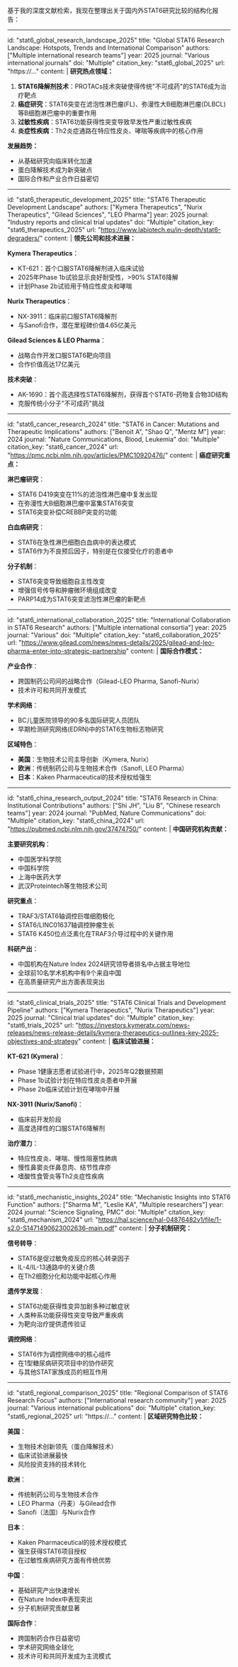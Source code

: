 基于我的深度文献检索，我现在整理出关于国内外STAT6研究比较的结构化报告：

----
id: "stat6_global_research_landscape_2025"
title: "Global STAT6 Research Landscape: Hotspots, Trends and International Comparison"
authors: ["Multiple international research teams"]
year: 2025
journal: "Various international journals"
doi: "Multiple"
citation_key: "stat6_global_2025"
url: "https://..."
content: |
  **研究热点领域：**
  1. **STAT6降解剂技术**：PROTACs技术突破使得传统"不可成药"的STAT6成为治疗靶点
  2. **癌症研究**：STAT6突变在滤泡性淋巴瘤(FL)、弥漫性大B细胞淋巴瘤(DLBCL)等B细胞淋巴瘤中的重要作用
  3. **过敏性疾病**：STAT6功能获得性突变导致早发性严重过敏性疾病
  4. **炎症性疾病**：Th2炎症通路在特应性皮炎、哮喘等疾病中的核心作用

  **发展趋势：**
  - 从基础研究向临床转化加速
  - 蛋白降解技术成为新突破点
  - 国际合作和产业合作日益密切

----
id: "stat6_therapeutic_development_2025"
title: "STAT6 Therapeutic Development Landscape"
authors: ["Kymera Therapeutics", "Nurix Therapeutics", "Gilead Sciences", "LEO Pharma"]
year: 2025
journal: "Industry reports and clinical trial updates"
doi: "Multiple"
citation_key: "stat6_therapeutics_2025"
url: "https://www.labiotech.eu/in-depth/stat6-degraders/"
content: |
  **领先公司和技术进展：**
  
  **Kymera Therapeutics**：
  - KT-621：首个口服STAT6降解剂进入临床试验
  - 2025年Phase 1b试验显示良好耐受性，>90% STAT6降解
  - 计划Phase 2b试验用于特应性皮炎和哮喘

  **Nurix Therapeutics**：
  - NX-3911：临床前口服STAT6降解剂
  - 与Sanofi合作，潜在里程碑价值4.65亿美元

  **Gilead Sciences & LEO Pharma**：
  - 战略合作开发口服STAT6靶向项目
  - 合作价值高达17亿美元

  **技术突破**：
  - AK-1690：首个高选择性STAT6降解剂，获得首个STAT6-药物复合物3D结构
  - 克服传统小分子"不可成药"挑战

----
id: "stat6_cancer_research_2024"
title: "STAT6 in Cancer: Mutations and Therapeutic Implications"
authors: ["Benoit A", "Shao Q", "Mentz M"]
year: 2024
journal: "Nature Communications, Blood, Leukemia"
doi: "Multiple"
citation_key: "stat6_cancer_2024"
url: "https://pmc.ncbi.nlm.nih.gov/articles/PMC10920476/"
content: |
  **癌症研究重点：**
  
  **淋巴瘤研究**：
  - STAT6 D419突变在11%的滤泡性淋巴瘤中复发出现
  - 在弥漫性大B细胞淋巴瘤中富集STAT6突变
  - STAT6突变补偿CREBBP突变的功能

  **白血病研究**：
  - STAT6在急性淋巴细胞白血病中的表达模式
  - STAT6作为不良预后因子，特别是在仅接受化疗的患者中

  **分子机制**：
  - STAT6突变导致细胞自主性改变
  - 增强信号传导和肿瘤微环境组成改变
  - PARP14成为STAT6突变滤泡性淋巴瘤的新靶点

----
id: "stat6_international_collaboration_2025"
title: "International Collaboration in STAT6 Research"
authors: ["Multiple international consortia"]
year: 2025
journal: "Various"
doi: "Multiple"
citation_key: "stat6_collaboration_2025"
url: "https://www.gilead.com/news/news-details/2025/gilead-and-leo-pharma-enter-into-strategic-partnership"
content: |
  **国际合作模式：**
  
  **产业合作**：
  - 跨国制药公司间的战略合作（Gilead-LEO Pharma, Sanofi-Nurix）
  - 技术许可和共同开发模式

  **学术网络**：
  - BC儿童医院领导的90多名国际研究人员团队
  - 早期检测研究网络(EDRN)中的STAT6生物标志物研究

  **区域特色**：
  - **美国**：生物技术公司主导创新（Kymera, Nurix）
  - **欧洲**：传统制药公司与生物技术合作（Sanofi, LEO Pharma）
  - **日本**：Kaken Pharmaceutical的技术授权给强生

----
id: "stat6_china_research_output_2024"
title: "STAT6 Research in China: Institutional Contributions"
authors: ["Shi JH", "Liu B", "Chinese research teams"]
year: 2024
journal: "PubMed, Nature Communications"
doi: "Multiple"
citation_key: "stat6_china_2024"
url: "https://pubmed.ncbi.nlm.nih.gov/37474750/"
content: |
  **中国研究机构贡献：**
  
  **主要研究机构**：
  - 中国医学科学院
  - 中国科学院
  - 上海中医药大学
  - 武汉Proteintech等生物技术公司

  **研究重点**：
  - TRAF3/STAT6轴调控巨噬细胞极化
  - STAT6/LINC01637轴调控肿瘤生长
  - STAT6 K450位点泛素化在TRAF3介导过程中的关键作用

  **科研产出**：
  - 中国机构在Nature Index 2024研究领导者排名中占据主导地位
  - 全球前10名学术机构中有9个来自中国
  - 在高质量研究产出方面表现突出

----
id: "stat6_clinical_trials_2025"
title: "STAT6 Clinical Trials and Development Pipeline"
authors: ["Kymera Therapeutics", "Nurix Therapeutics"]
year: 2025
journal: "Clinical trial updates"
doi: "Multiple"
citation_key: "stat6_trials_2025"
url: "https://investors.kymeratx.com/news-releases/news-release-details/kymera-therapeutics-outlines-key-2025-objectives-and-strategy"
content: |
  **临床试验进展：**
  
  **KT-621 (Kymera)**：
  - Phase 1健康志愿者试验进行中，2025年Q2数据预期
  - Phase 1b试验计划在特应性皮炎患者中开展
  - Phase 2b临床试验计划在哮喘中开展

  **NX-3911 (Nurix/Sanofi)**：
  - 临床前开发阶段
  - 高度选择性的口服STAT6降解剂

  **治疗潜力**：
  - 特应性皮炎、哮喘、慢性阻塞性肺病
  - 慢性鼻窦炎伴鼻息肉、结节性痒疹
  - 嗜酸性食管炎等Th2炎症性疾病

----
id: "stat6_mechanistic_insights_2024"
title: "Mechanistic Insights into STAT6 Function"
authors: ["Sharma M", "Leslie KA", "Multiple researchers"]
year: 2024
journal: "Science Signaling, PMC"
doi: "Multiple"
citation_key: "stat6_mechanism_2024"
url: "https://hal.science/hal-04876482v1/file/1-s2.0-S1471490623002636-main.pdf"
content: |
  **分子机制研究：**
  
  **信号转导**：
  - STAT6是促过敏免疫反应的核心转录因子
  - IL-4/IL-13通路中的关键介质
  - 在Th2细胞分化和功能中起核心作用

  **遗传学发现**：
  - STAT6功能获得性变异加剧多种过敏症状
  - 人类种系功能获得性突变导致严重疾病
  - 为靶向治疗提供遗传验证

  **调控网络**：
  - STAT6作为调控网络中的核心组件
  - 在1型糖尿病研究项目中的协作研究
  - 与其他STAT家族成员的相互作用

----
id: "stat6_regional_comparison_2025"
title: "Regional Comparison of STAT6 Research Focus"
authors: ["International research community"]
year: 2025
journal: "Various international publications"
doi: "Multiple"
citation_key: "stat6_regional_2025"
url: "https://..."
content: |
  **区域研究特色比较：**
  
  **美国**：
  - 生物技术创新领先（蛋白降解技术）
  - 临床试验进展最快
  - 风险投资支持的技术转化

  **欧洲**：
  - 传统制药公司与生物技术合作
  - LEO Pharma（丹麦）与Gilead合作
  - Sanofi（法国）与Nurix合作

  **日本**：
  - Kaken Pharmaceutical的技术授权模式
  - 强生获得STAT6项目授权
  - 在过敏性疾病研究方面有传统优势

  **中国**：
  - 基础研究产出快速增长
  - 在Nature Index中表现突出
  - 分子机制研究贡献显著

  **国际合作**：
  - 跨国制药合作日益密切
  - 学术研究网络全球化
  - 技术许可和共同开发成为主流模式